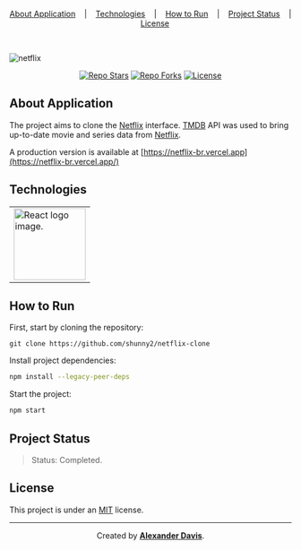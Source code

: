 <p align="center">
  <a href="#about-application">About Application</a>
  &nbsp;&nbsp;&nbsp;|&nbsp;&nbsp;&nbsp;
  <a href="#technologies">Technologies</a>
  &nbsp;&nbsp;&nbsp;|&nbsp;&nbsp;&nbsp;
  <a href="#how-to-run">How to Run</a>
  &nbsp;&nbsp;&nbsp;|&nbsp;&nbsp;&nbsp;
  <a href="#project-status">Project Status</a>
  &nbsp;&nbsp;&nbsp;|&nbsp;&nbsp;&nbsp;
  <a href="#license">License</a>
</p>

</br>

![netflix](https://user-images.githubusercontent.com/72872854/194650067-7a270668-2780-40ec-8ce5-95b0ba2f3b88.png)

<p align="center">
  <a href="https://img.shields.io/github/stars/shunny2/netflix-clone?style=social"><img src="https://img.shields.io/github/stars/shunny2/netflix-clone?style=social" alt="Repo Stars"/></a>
  <a href="https://img.shields.io/github/forks/shunny2/netflix-clone?style=social"><img src="https://img.shields.io/github/forks/shunny2/netflix-clone?style=social" alt="Repo Forks"/></a>
  <a href="https://img.shields.io/github/license/shunny2/netflix-clone?style=social"><img src="https://img.shields.io/github/license/shunny2/netflix-clone?style=social" alt="License"/></a>
</p>

## About Application

The project aims to clone the [Netflix](https://www.netflix.com/) interface.
[TMDB](https://developer.themoviedb.org/docs) API was used to bring up-to-date movie and series data from [Netflix](https://www.netflix.com/).

A production version is available at [https://netflix-br.vercel.app](https://netflix-br.vercel.app/)

## Technologies

<table>
  <thead>
  </thead>
  <tbody>
    <td>
      <a href="https://reactjs.org/" title="React"><img width="128" height="128" src="https://cdn.worldvectorlogo.com/logos/react-2.svg" alt="React logo image." /></a>
    </td>
  </tbody>
</table>

## How to Run

First, start by cloning the repository:
```shell
git clone https://github.com/shunny2/netflix-clone
```

Install project dependencies:
```bash
npm install --legacy-peer-deps
```
Start the project:
```bash
npm start
```

## Project Status

> Status: Completed.

## License

This project is under an [MIT](https://opensource.org/licenses/MIT) license.

<hr></hr>

<p align="center">Created by <a href="https://github.com/shunny2"><b>Alexander Davis</b></a>.</p>
